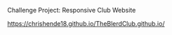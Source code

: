 
Challenge Project: Responsive Club Website


https://chrishende18.github.io/TheBlerdClub.github.io/
